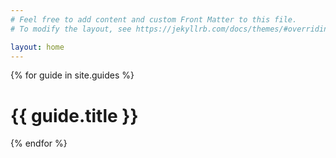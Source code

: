 ```yaml
---
# Feel free to add content and custom Front Matter to this file.
# To modify the layout, see https://jekyllrb.com/docs/themes/#overriding-theme-defaults

layout: home
---
```


{% for guide in site.guides %}
  <h1>{{ guide.title }}</h1>
{% endfor %}

